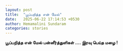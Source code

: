 ```yaml
---
layout: post
title:  "பூப்பறித்த என் மேல்"
date:   2025-06-22 17:14:53 +0530
author: Hemamalini Sundaram
categories: stories
---
```


**பூப்பறித்த என் மேல் பன்னீர்த்துளிகள் \.... இரவு பெய்த மழை !**
